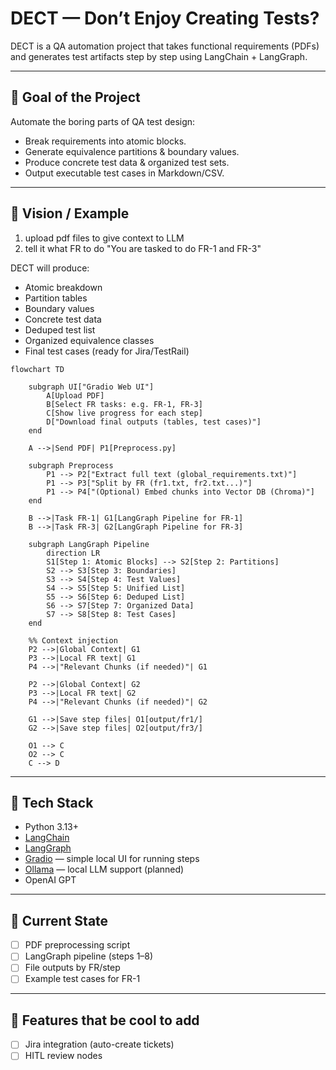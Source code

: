 # DECT — Don’t Enjoy Creating Tests?

DECT is a QA automation project that takes functional requirements (PDFs)
and generates test artifacts step by step using LangChain + LangGraph.

---

## 🔹 Goal of the Project

Automate the boring parts of QA test design:

- Break requirements into atomic blocks.
- Generate equivalence partitions & boundary values.
- Produce concrete test data & organized test sets.
- Output executable test cases in Markdown/CSV.

---

## 🔹 Vision / Example

1. upload pdf files to give context to LLM
2. tell it what FR to do "You are tasked to do FR-1 and FR-3"

DECT will produce:

- Atomic breakdown
- Partition tables
- Boundary values
- Concrete test data
- Deduped test list
- Organized equivalence classes
- Final test cases (ready for Jira/TestRail)

```mermaid
flowchart TD

    subgraph UI["Gradio Web UI"]
        A[Upload PDF]
        B[Select FR tasks: e.g. FR-1, FR-3]
        C[Show live progress for each step]
        D["Download final outputs (tables, test cases)"]
    end

    A -->|Send PDF| P1[Preprocess.py]

    subgraph Preprocess
        P1 --> P2["Extract full text (global_requirements.txt)"]
        P1 --> P3["Split by FR (fr1.txt, fr2.txt...)"]
        P1 --> P4["(Optional) Embed chunks into Vector DB (Chroma)"]
    end

    B -->|Task FR-1| G1[LangGraph Pipeline for FR-1]
    B -->|Task FR-3| G2[LangGraph Pipeline for FR-3]

    subgraph LangGraph Pipeline
        direction LR
        S1[Step 1: Atomic Blocks] --> S2[Step 2: Partitions] 
        S2 --> S3[Step 3: Boundaries] 
        S3 --> S4[Step 4: Test Values]
        S4 --> S5[Step 5: Unified List]
        S5 --> S6[Step 6: Deduped List]
        S6 --> S7[Step 7: Organized Data]
        S7 --> S8[Step 8: Test Cases]
    end

    %% Context injection
    P2 -->|Global Context| G1
    P3 -->|Local FR text| G1
    P4 -->|"Relevant Chunks (if needed)"| G1

    P2 -->|Global Context| G2
    P3 -->|Local FR text| G2
    P4 -->|"Relevant Chunks (if needed)"| G2

    G1 -->|Save step files| O1[output/fr1/]
    G2 -->|Save step files| O2[output/fr3/]

    O1 --> C
    O2 --> C
    C --> D

```

---

## 🔹 Tech Stack

- Python 3.13+
- [LangChain](https://python.langchain.com/)
- [LangGraph](https://github.com/langchain-ai/langgraph)
- [Gradio](https://www.gradio.app/) — simple local UI for running steps
- [Ollama](https://ollama.ai/) — local LLM support (planned)
- OpenAI GPT

---

## 🔹 Current State

- [ ] PDF preprocessing script
- [ ] LangGraph pipeline (steps 1–8)
- [ ] File outputs by FR/step
- [ ] Example test cases for FR-1

---

## 🔹 Features that be cool to add

- [ ] Jira integration (auto-create tickets)
- [ ] HITL review nodes
